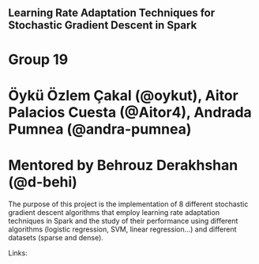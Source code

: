 ## Learning Rate Adaptation Techniques for Stochastic Gradient Descent in Spark  

# Group 19  
# Öykü Özlem Çakal (@oykut), Aitor Palacios Cuesta (@Aitor4), Andrada Pumnea (@andra-pumnea) 
# Mentored by Behrouz Derakhshan (@d-behi)  
  
The purpose of this project is the implementation of 8 different stochastic gradient descent algorithms that employ learning rate adaptation techniques in Spark and the study of their performance using different algorithms (logistic regression, SVM, linear regression...) and different datasets (sparse and dense).  

Links:  
